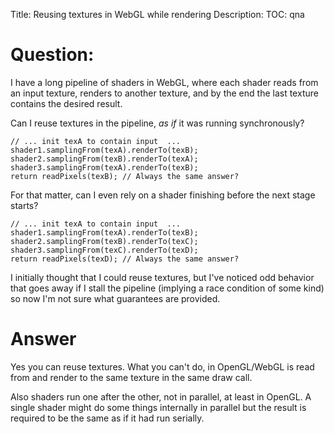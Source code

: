 Title: Reusing textures in WebGL while rendering
Description:
TOC: qna

# Question:

I have a long pipeline of shaders in WebGL, where each shader reads from an input texture, renders to another texture, and by the end the last texture contains the desired result.

Can I reuse textures in the pipeline, *as if* it was running synchronously?

    // ... init texA to contain input  ...
    shader1.samplingFrom(texA).renderTo(texB);
    shader2.samplingFrom(texB).renderTo(texA);
    shader3.samplingFrom(texA).renderTo(texB);
    return readPixels(texB); // Always the same answer?

For that matter, can I even rely on a shader finishing before the next stage starts?

    // ... init texA to contain input  ...
    shader1.samplingFrom(texA).renderTo(texB);
    shader2.samplingFrom(texB).renderTo(texC);
    shader3.samplingFrom(texC).renderTo(texD);
    return readPixels(texD); // Always the same answer?

I initially thought that I could reuse textures, but I've noticed odd behavior that goes away if I stall the pipeline (implying a race condition of some kind) so now I'm not sure what guarantees are provided.

# Answer

Yes you can reuse textures. What you can't do, in OpenGL/WebGL is read from and render to the same texture in the same draw call. 

Also shaders run one after the other, not in parallel, at least in OpenGL. A single shader might do some things internally in parallel but the result is required to be the same as if it had run serially.

